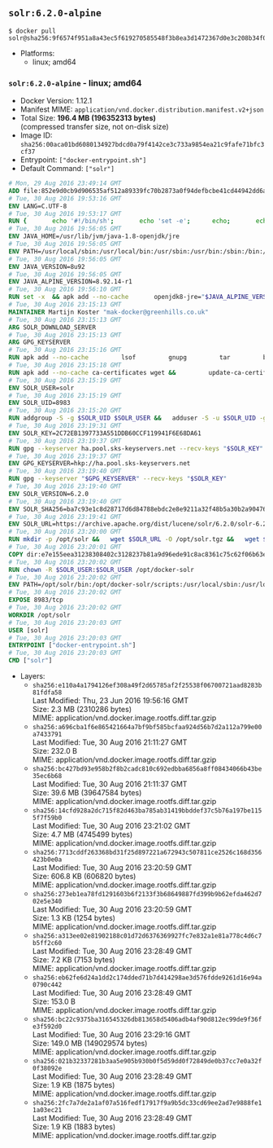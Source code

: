 ## `solr:6.2.0-alpine`

```console
$ docker pull solr@sha256:9f6574f951a8a43ec5f619270585548f3b8ea3d1472367d0e3c208b34f07e25e
```

-	Platforms:
	-	linux; amd64

### `solr:6.2.0-alpine` - linux; amd64

-	Docker Version: 1.12.1
-	Manifest MIME: `application/vnd.docker.distribution.manifest.v2+json`
-	Total Size: **196.4 MB (196352313 bytes)**  
	(compressed transfer size, not on-disk size)
-	Image ID: `sha256:00aca01bd6080134927bdcd0a79f4142ce3c733a9854ea21c9fafe71bfc3cf37`
-	Entrypoint: `["docker-entrypoint.sh"]`
-	Default Command: `["solr"]`

```dockerfile
# Mon, 29 Aug 2016 23:49:14 GMT
ADD file:852e9d0cb9d906535af512a89339fc70b2873a0f94defbcbe41cd44942dd6ac8 in / 
# Tue, 30 Aug 2016 19:53:16 GMT
ENV LANG=C.UTF-8
# Tue, 30 Aug 2016 19:53:17 GMT
RUN { 		echo '#!/bin/sh'; 		echo 'set -e'; 		echo; 		echo 'dirname "$(dirname "$(readlink -f "$(which javac || which java)")")"'; 	} > /usr/local/bin/docker-java-home 	&& chmod +x /usr/local/bin/docker-java-home
# Tue, 30 Aug 2016 19:56:05 GMT
ENV JAVA_HOME=/usr/lib/jvm/java-1.8-openjdk/jre
# Tue, 30 Aug 2016 19:56:05 GMT
ENV PATH=/usr/local/sbin:/usr/local/bin:/usr/sbin:/usr/bin:/sbin:/bin:/usr/lib/jvm/java-1.8-openjdk/jre/bin:/usr/lib/jvm/java-1.8-openjdk/bin
# Tue, 30 Aug 2016 19:56:05 GMT
ENV JAVA_VERSION=8u92
# Tue, 30 Aug 2016 19:56:05 GMT
ENV JAVA_ALPINE_VERSION=8.92.14-r1
# Tue, 30 Aug 2016 19:56:10 GMT
RUN set -x 	&& apk add --no-cache 		openjdk8-jre="$JAVA_ALPINE_VERSION" 	&& [ "$JAVA_HOME" = "$(docker-java-home)" ]
# Tue, 30 Aug 2016 23:15:13 GMT
MAINTAINER Martijn Koster "mak-docker@greenhills.co.uk"
# Tue, 30 Aug 2016 23:15:13 GMT
ARG SOLR_DOWNLOAD_SERVER
# Tue, 30 Aug 2016 23:15:13 GMT
ARG GPG_KEYSERVER
# Tue, 30 Aug 2016 23:15:16 GMT
RUN apk add --no-cache         lsof         gnupg         tar         bash
# Tue, 30 Aug 2016 23:15:18 GMT
RUN apk add --no-cache ca-certificates wget &&         update-ca-certificates
# Tue, 30 Aug 2016 23:15:19 GMT
ENV SOLR_USER=solr
# Tue, 30 Aug 2016 23:15:19 GMT
ENV SOLR_UID=8983
# Tue, 30 Aug 2016 23:15:20 GMT
RUN addgroup -S -g $SOLR_UID $SOLR_USER &&   adduser -S -u $SOLR_UID -g $SOLR_USER $SOLR_USER
# Tue, 30 Aug 2016 23:19:31 GMT
ENV SOLR_KEY=2C72EB1397733A551DDB60CCF119941F6E68DA61
# Tue, 30 Aug 2016 23:19:37 GMT
RUN gpg --keyserver ha.pool.sks-keyservers.net --recv-keys "$SOLR_KEY"
# Tue, 30 Aug 2016 23:19:37 GMT
ENV GPG_KEYSERVER=hkp://ha.pool.sks-keyservers.net
# Tue, 30 Aug 2016 23:19:40 GMT
RUN gpg --keyserver "$GPG_KEYSERVER" --recv-keys "$SOLR_KEY"
# Tue, 30 Aug 2016 23:19:40 GMT
ENV SOLR_VERSION=6.2.0
# Tue, 30 Aug 2016 23:19:40 GMT
ENV SOLR_SHA256=ba7c93e1c8d28717d6d84788ebdc2e8e9211a32f48b5a30b2a904762a0b7cd39
# Tue, 30 Aug 2016 23:19:41 GMT
ENV SOLR_URL=https://archive.apache.org/dist/lucene/solr/6.2.0/solr-6.2.0.tgz
# Tue, 30 Aug 2016 23:20:00 GMT
RUN mkdir -p /opt/solr &&   wget $SOLR_URL -O /opt/solr.tgz &&   wget $SOLR_URL.asc -O /opt/solr.tgz.asc &&   echo "$SOLR_SHA256 */opt/solr.tgz" | sha256sum -c - &&   (>&2 ls -l /opt/solr.tgz /opt/solr.tgz.asc) &&   gpg --batch --verify /opt/solr.tgz.asc /opt/solr.tgz &&   tar -C /opt/solr --extract --file /opt/solr.tgz --strip-components=1 &&   rm /opt/solr.tgz* &&   mkdir -p /opt/solr/server/solr/lib /opt/solr/server/solr/mycores &&   sed -i -e 's/#SOLR_PORT=8983/SOLR_PORT=8983/' /opt/solr/bin/solr.in.sh &&   sed -i -e '/-Dsolr.clustering.enabled=true/ a SOLR_OPTS="$SOLR_OPTS -Dsun.net.inetaddr.ttl=60 -Dsun.net.inetaddr.negative.ttl=60"' /opt/solr/bin/solr.in.sh &&   chown -R $SOLR_USER:$SOLR_USER /opt/solr &&   mkdir /docker-entrypoint-initdb.d /opt/docker-solr/
# Tue, 30 Aug 2016 23:20:01 GMT
COPY dir:e7e155eea31238308402c3128237b81a9d96ede91c8ac8361c75c62f06b63e9b in /opt/docker-solr/scripts 
# Tue, 30 Aug 2016 23:20:02 GMT
RUN chown -R $SOLR_USER:$SOLR_USER /opt/docker-solr
# Tue, 30 Aug 2016 23:20:02 GMT
ENV PATH=/opt/solr/bin:/opt/docker-solr/scripts:/usr/local/sbin:/usr/local/bin:/usr/sbin:/usr/bin:/sbin:/bin:/usr/lib/jvm/java-1.8-openjdk/jre/bin:/usr/lib/jvm/java-1.8-openjdk/bin
# Tue, 30 Aug 2016 23:20:02 GMT
EXPOSE 8983/tcp
# Tue, 30 Aug 2016 23:20:02 GMT
WORKDIR /opt/solr
# Tue, 30 Aug 2016 23:20:03 GMT
USER [solr]
# Tue, 30 Aug 2016 23:20:03 GMT
ENTRYPOINT ["docker-entrypoint.sh"]
# Tue, 30 Aug 2016 23:20:03 GMT
CMD ["solr"]
```

-	Layers:
	-	`sha256:e110a4a1794126ef308a49f2d65785af2f25538f06700721aad8283b81fdfa58`  
		Last Modified: Thu, 23 Jun 2016 19:56:16 GMT  
		Size: 2.3 MB (2310286 bytes)  
		MIME: application/vnd.docker.image.rootfs.diff.tar.gzip
	-	`sha256:a696cba1f6e865421664a7bf9bf585bcfaa924d56b7d2a112a799e00a7433791`  
		Last Modified: Tue, 30 Aug 2016 21:11:27 GMT  
		Size: 232.0 B  
		MIME: application/vnd.docker.image.rootfs.diff.tar.gzip
	-	`sha256:bc427bd93e958b2f8b2cadc810c692edbba6856a8ff08434066b43be35ec6b68`  
		Last Modified: Tue, 30 Aug 2016 21:11:37 GMT  
		Size: 39.6 MB (39647584 bytes)  
		MIME: application/vnd.docker.image.rootfs.diff.tar.gzip
	-	`sha256:14cfd928a2dc715f82d463ba785ab31419bbddef37c5b76a197be1155f7f59b0`  
		Last Modified: Tue, 30 Aug 2016 23:21:02 GMT  
		Size: 4.7 MB (4745499 bytes)  
		MIME: application/vnd.docker.image.rootfs.diff.tar.gzip
	-	`sha256:7713cddf263368bd31f25d897221a672943c507811ce2526c168d356423b0e0a`  
		Last Modified: Tue, 30 Aug 2016 23:20:59 GMT  
		Size: 606.8 KB (606820 bytes)  
		MIME: application/vnd.docker.image.rootfs.diff.tar.gzip
	-	`sha256:273eb1ea78fd1291603b6f2133f3b68649887fd399b9b62efda462d702e5e340`  
		Last Modified: Tue, 30 Aug 2016 23:20:59 GMT  
		Size: 1.3 KB (1254 bytes)  
		MIME: application/vnd.docker.image.rootfs.diff.tar.gzip
	-	`sha256:a313ee02e81902188c01d72d6376369927fc7e832a1e81a778c4d6c7b5ff2c60`  
		Last Modified: Tue, 30 Aug 2016 23:28:49 GMT  
		Size: 7.2 KB (7153 bytes)  
		MIME: application/vnd.docker.image.rootfs.diff.tar.gzip
	-	`sha256:eb62fe6d24a1dd2c174dded71b7d414298ae3d576fdde9261d16e94a0790c442`  
		Last Modified: Tue, 30 Aug 2016 23:28:49 GMT  
		Size: 153.0 B  
		MIME: application/vnd.docker.image.rootfs.diff.tar.gzip
	-	`sha256:bc22c9375ba316545326db813658d5406adb4af90d812ec99de9f36fe3f592d0`  
		Last Modified: Tue, 30 Aug 2016 23:29:16 GMT  
		Size: 149.0 MB (149029574 bytes)  
		MIME: application/vnd.docker.image.rootfs.diff.tar.gzip
	-	`sha256:021b32337281b3aa5e905b930b0f5d59dd0f72849de0b37cc7e0a32f0f38092e`  
		Last Modified: Tue, 30 Aug 2016 23:28:49 GMT  
		Size: 1.9 KB (1875 bytes)  
		MIME: application/vnd.docker.image.rootfs.diff.tar.gzip
	-	`sha256:2fc7a7de2a1af07a516fedf17917f9a9b5dc33cd69ee2ad7e9888fe11a03ec21`  
		Last Modified: Tue, 30 Aug 2016 23:28:49 GMT  
		Size: 1.9 KB (1883 bytes)  
		MIME: application/vnd.docker.image.rootfs.diff.tar.gzip
